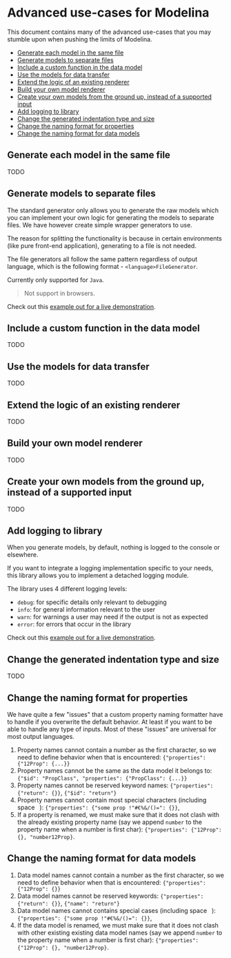 # Advanced use-cases for Modelina
This document contains many of the advanced use-cases that you may stumble upon when pushing the limits of Modelina.

<!-- toc is generated with GitHub Actions do not remove toc markers -->

<!-- toc -->

- [Generate each model in the same file](#generate-each-model-in-the-same-file)
- [Generate models to separate files](#generate-models-to-separate-files)
- [Include a custom function in the data model](#include-a-custom-function-in-the-data-model)
- [Use the models for data transfer](#use-the-models-for-data-transfer)
- [Extend the logic of an existing renderer](#extend-the-logic-of-an-existing-renderer)
- [Build your own model renderer](#build-your-own-model-renderer)
- [Create your own models from the ground up, instead of a supported input](#create-your-own-models-from-the-ground-up-instead-of-a-supported-input)
- [Add logging to library](#add-logging-to-library)
- [Change the generated indentation type and size](#change-the-generated-indentation-type-and-size)
- [Change the naming format for properties](#change-the-naming-format-for-properties)
- [Change the naming format for data models](#change-the-naming-format-for-data-models)

<!-- tocstop -->

## Generate each model in the same file
TODO 

## Generate models to separate files

The standard generator only allows you to generate the raw models which you can implement your own logic for generating the models to separate files. We have however create simple wrapper generators to use.

The reason for splitting the functionality is because in certain environments (like pure front-end application), generating to a file is not needed.

The file generators all follow the same pattern regardless of output language, which is the following format - `<language>FileGenerator`.


Currently only supported for `Java`.

> Not support in browsers.

Check out this [example out for a live demonstration](../examples/generate-to-files).

## Include a custom function in the data model
TODO 

## Use the models for data transfer
TODO 

## Extend the logic of an existing renderer
TODO 

## Build your own model renderer
TODO 

## Create your own models from the ground up, instead of a supported input
TODO 


## Add logging to library
When you generate models, by default, nothing is logged to the console or elsewhere.

If you want to integrate a logging implementation specific to your needs, this library allows you to implement a detached logging module.

The library uses 4 different logging levels:
- `debug`: for specific details only relevant to debugging
- `info`: for general information relevant to the user
- `warn`: for warnings a user may need if the output is not as expected
- `error`: for errors that occur in the library

Check out this [example out for a live demonstration](../examples/custom-logging).

## Change the generated indentation type and size
TODO 

## Change the naming format for properties
We have quite a few "issues" that a custom property naming formatter have to handle if you overwrite the default behavior. At least if you want to be able to handle any type of inputs. Most of these "issues" are universal for most output languages.

1. Property names cannot contain a number as the first character, so we need to define behavior when that is encountered: `{"properties": {"12Prop": {...}}`
1. Property names cannot be the same as the data model it belongs to:  `{"$id": "PropClass", "properties": {"PropClass": {...}}`
1. Property names cannot be reserved keyword names: `{"properties": {"return": {}}`, `{"$id": "return"}`
1. Property names cannot contain most special characters (including space ` `): `{"properties": {"some prop !"#€%&/()=": {}}`, 
1. If a property is renamed, we must make sure that it does not clash with the already existing property name (say we append `number` to the property name when a number is first char): `{"properties": {"12Prop": {}, "number12Prop}`. 

## Change the naming format for data models

1. Data model names cannot contain a number as the first character, so we need to define behavior when that is encountered: `{"properties": {"12Prop": {}}`
1. Data model names cannot be reserved keywords: `{"properties": {"return": {}}`, `{"name": "return"}`
1. Data model names cannot contains special cases (including space ` `): `{"properties": {"some prop !"#€%&/()=": {}}`, 
1. If the data model is renamed, we must make sure that it does not clash with other existing existing data model names (say we append `number` to the property name when a number is first char): `{"properties": {"12Prop": {}, "number12Prop}`. 
